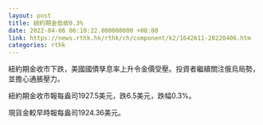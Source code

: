 ```yaml
---
layout: post
title: 紐約期金低收0.3%
date: 2022-04-06 06:10:22.000000000 +08:00
link: https://news.rthk.hk/rthk/ch/component/k2/1642611-20220406.htm
categories: rthk
---
```


紐約期金收市下跌，美國國債孳息率上升令金價受壓。投資者繼續關注俄烏局勢，並擔心通脹壓力。

紐約期金收市報每盎司1927.5美元，跌6.5美元，跌幅0.3%。

現貨金較早時報每盎司1924.36美元。
